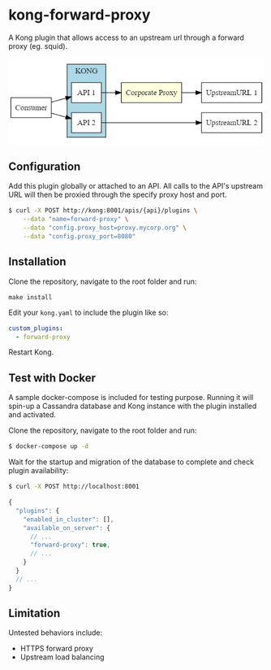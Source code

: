 # kong-forward-proxy

A Kong plugin that allows access to an upstream url through a forward proxy (eg. squid).

![---](kong-forward-proxy.png?raw=true)

## Configuration
Add this plugin globally or attached to an API.
All calls to the API's upstream URL will then be proxied through the specify proxy host and port.

```bash
$ curl -X POST http://kong:8001/apis/{api}/plugins \
    --data "name=forward-proxy" \
    --data "config.proxy_host=proxy.mycorp.org" \
    --data "config.proxy_port=8080"
```

## Installation

Clone the repository, navigate to the root folder and run:
```
make install
```

Edit your ```kong.yaml``` to include the plugin like so:
```yaml
custom_plugins:
  - forward-proxy
```

Restart Kong.

## Test with Docker

A sample docker-compose is included for testing purpose.
Running it will spin-up a Cassandra database and Kong instance with the plugin installed and activated.

Clone the repository, navigate to the root folder and run:
```bash
$ docker-compose up -d
```
Wait for the startup and migration of the database to complete and check plugin availability:
```bash
$ curl -X POST http://localhost:8001
```
```javascript
{
  "plugins": {
    "enabled_in_cluster": [],
    "available_on_server": {
      // ...
      "forward-proxy": true,
      // ...
    }
  }
  // ...
}
```

## Limitation
Untested behaviors include:
- HTTPS forward proxy
- Upstream load balancing
